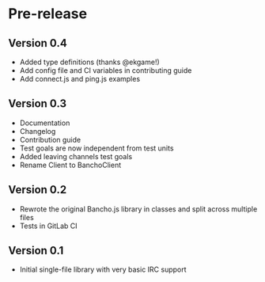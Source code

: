 # Pre-release

## Version 0.4

- Added type definitions (thanks @ekgame!)
- Add config file and CI variables in contributing guide
- Add connect.js and ping.js examples

## Version 0.3

- Documentation
- Changelog
- Contribution guide
- Test goals are now independent from test units
- Added leaving channels test goals
- Rename Client to BanchoClient

## Version 0.2

- Rewrote the original Bancho.js library in classes and split across multiple files
- Tests in GitLab CI

## Version 0.1 

- Initial single-file library with very basic IRC support